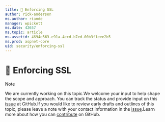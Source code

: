 ```yaml
---
title: 🔧 Enforcing SSL
author: rick-anderson
ms.author: riande
manager: wpickett
ms.date: 42657
ms.topic: article
ms.assetid: 4694e563-e91a-4ecd-b7ed-00b3f1eee2b5
ms.prod: aspnet-core
uid: security/enforcing-ssl
---
```

# 🔧 Enforcing SSL

> [!NOTE]
> We are currently working on this topic.We welcome your input to help shape the scope and approach. You can track the status and provide input on this [issue](https://github.com/aspnet/Docs/issues/135) at GitHub.If you would like to review early drafts and outlines of this topic, please leave a note with your contact information in the [issue](https://github.com/aspnet/Docs/issues/135).Learn more about how you can [contribute](https://github.com/aspnet/Docs/blob/master/CONTRIBUTING.md) on GitHub.
